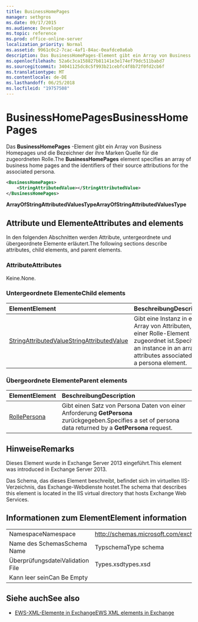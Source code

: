```yaml
---
title: BusinessHomePages
manager: sethgros
ms.date: 09/17/2015
ms.audience: Developer
ms.topic: reference
ms.prod: office-online-server
localization_priority: Normal
ms.assetid: 9961c0c2-7cac-4af1-84ac-0eafdce0a6ab
description: Das BusinessHomePages-Element gibt ein Array von Business Homepages und die Bezeichner der ihre Marken Quelle für die zugeordneten Rolle.
ms.openlocfilehash: 52a6c3ca158827b81141e3e174ef79dc511babd7
ms.sourcegitcommit: 34041125dc8c5f993b21cebfc4f8b72f0fd2cb6f
ms.translationtype: MT
ms.contentlocale: de-DE
ms.lasthandoff: 06/25/2018
ms.locfileid: "19757508"
---
```

# <a name="businesshomepages"></a><span data-ttu-id="7f336-103">BusinessHomePages</span><span class="sxs-lookup"><span data-stu-id="7f336-103">BusinessHomePages</span></span>

<span data-ttu-id="7f336-104">Das **BusinessHomePages** -Element gibt ein Array von Business Homepages und die Bezeichner der ihre Marken Quelle für die zugeordneten Rolle.</span><span class="sxs-lookup"><span data-stu-id="7f336-104">The **BusinessHomePages** element specifies an array of business home pages and the identifiers of their source attributions for the associated persona.</span></span> 
  
```XML
<BusinessHomePages>
    <StringAttributedValue></StringAttributedValue>
</BusinessHomePages>
```

 <span data-ttu-id="7f336-105">**ArrayOfStringAttributedValuesType**</span><span class="sxs-lookup"><span data-stu-id="7f336-105">**ArrayOfStringAttributedValuesType**</span></span>
## <a name="attributes-and-elements"></a><span data-ttu-id="7f336-106">Attribute und Elemente</span><span class="sxs-lookup"><span data-stu-id="7f336-106">Attributes and elements</span></span>

<span data-ttu-id="7f336-107">In den folgenden Abschnitten werden Attribute, untergeordnete und übergeordnete Elemente erläutert.</span><span class="sxs-lookup"><span data-stu-id="7f336-107">The following sections describe attributes, child elements, and parent elements.</span></span>
  
### <a name="attributes"></a><span data-ttu-id="7f336-108">Attribute</span><span class="sxs-lookup"><span data-stu-id="7f336-108">Attributes</span></span>

<span data-ttu-id="7f336-109">Keine.</span><span class="sxs-lookup"><span data-stu-id="7f336-109">None.</span></span>
  
### <a name="child-elements"></a><span data-ttu-id="7f336-110">Untergeordnete Elemente</span><span class="sxs-lookup"><span data-stu-id="7f336-110">Child elements</span></span>

|<span data-ttu-id="7f336-111">**Element**</span><span class="sxs-lookup"><span data-stu-id="7f336-111">**Element**</span></span>|<span data-ttu-id="7f336-112">**Beschreibung**</span><span class="sxs-lookup"><span data-stu-id="7f336-112">**Description**</span></span>|
|:-----|:-----|
|[<span data-ttu-id="7f336-113">StringAttributedValue</span><span class="sxs-lookup"><span data-stu-id="7f336-113">StringAttributedValue</span></span>](stringattributedvalue.md) <br/> |<span data-ttu-id="7f336-114">Gibt eine Instanz in ein Array von Attributen, die einer Rolle-Element zugeordnet ist.</span><span class="sxs-lookup"><span data-stu-id="7f336-114">Specifies an instance in an array of attributes associated with a persona element.</span></span>  <br/> |
   
### <a name="parent-elements"></a><span data-ttu-id="7f336-115">Übergeordnete Elemente</span><span class="sxs-lookup"><span data-stu-id="7f336-115">Parent elements</span></span>

|<span data-ttu-id="7f336-116">**Element**</span><span class="sxs-lookup"><span data-stu-id="7f336-116">**Element**</span></span>|<span data-ttu-id="7f336-117">**Beschreibung**</span><span class="sxs-lookup"><span data-stu-id="7f336-117">**Description**</span></span>|
|:-----|:-----|
|[<span data-ttu-id="7f336-118">Rolle</span><span class="sxs-lookup"><span data-stu-id="7f336-118">Persona</span></span>](persona.md) <br/> |<span data-ttu-id="7f336-119">Gibt einen Satz von Persona Daten von einer Anforderung **GetPersona** zurückgegeben.</span><span class="sxs-lookup"><span data-stu-id="7f336-119">Specifies a set of persona data returned by a **GetPersona** request.</span></span>  <br/> |
   
## <a name="remarks"></a><span data-ttu-id="7f336-120">Hinweise</span><span class="sxs-lookup"><span data-stu-id="7f336-120">Remarks</span></span>

<span data-ttu-id="7f336-121">Dieses Element wurde in Exchange Server 2013 eingeführt.</span><span class="sxs-lookup"><span data-stu-id="7f336-121">This element was introduced in Exchange Server 2013.</span></span>
  
<span data-ttu-id="7f336-122">Das Schema, das dieses Element beschreibt, befindet sich im virtuellen IIS-Verzeichnis, das Exchange-Webdienste hostet.</span><span class="sxs-lookup"><span data-stu-id="7f336-122">The schema that describes this element is located in the IIS virtual directory that hosts Exchange Web Services.</span></span>
  
## <a name="element-information"></a><span data-ttu-id="7f336-123">Informationen zum Element</span><span class="sxs-lookup"><span data-stu-id="7f336-123">Element information</span></span>

|||
|:-----|:-----|
|<span data-ttu-id="7f336-124">Namespace</span><span class="sxs-lookup"><span data-stu-id="7f336-124">Namespace</span></span>  <br/> |http://schemas.microsoft.com/exchange/services/2006/types  <br/> |
|<span data-ttu-id="7f336-125">Name des Schemas</span><span class="sxs-lookup"><span data-stu-id="7f336-125">Schema Name</span></span>  <br/> |<span data-ttu-id="7f336-126">Typschema</span><span class="sxs-lookup"><span data-stu-id="7f336-126">Type schema</span></span>  <br/> |
|<span data-ttu-id="7f336-127">Überprüfungsdatei</span><span class="sxs-lookup"><span data-stu-id="7f336-127">Validation File</span></span>  <br/> |<span data-ttu-id="7f336-128">Types.xsd</span><span class="sxs-lookup"><span data-stu-id="7f336-128">types.xsd</span></span>  <br/> |
|<span data-ttu-id="7f336-129">Kann leer sein</span><span class="sxs-lookup"><span data-stu-id="7f336-129">Can Be Empty</span></span>  <br/> ||
   
## <a name="see-also"></a><span data-ttu-id="7f336-130">Siehe auch</span><span class="sxs-lookup"><span data-stu-id="7f336-130">See also</span></span>



- [<span data-ttu-id="7f336-131">EWS-XML-Elemente in Exchange</span><span class="sxs-lookup"><span data-stu-id="7f336-131">EWS XML elements in Exchange</span></span>](ews-xml-elements-in-exchange.md)

